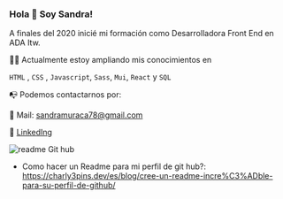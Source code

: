 ### Hola 👋 Soy Sandra!

A finales del 2020 inicié mi formación como Desarrolladora Front End en ADA Itw.

👨‍💻 Actualmente estoy ampliando mis conocimientos en

`HTML` , `CSS` , `Javascript`, `Sass`, `Mui`, `React` y `SQL`

📭 Podemos contactarnos por:

📩 Mail: sandramuraca78@gmail.com

📰 [LinkedIng](https://www.linkedin.com/in/sandra-muraca-13a76146/)

![readme Git hub](https://user-images.githubusercontent.com/73021970/123563787-f8882f80-d78c-11eb-8e2c-4eded5d5c6f4.png)


* Como hacer un Readme para mi perfil de git hub?: https://charly3pins.dev/es/blog/cree-un-readme-incre%C3%ADble-para-su-perfil-de-github/

<!--
**sandramuraca/sandramuraca** is a ✨ _special_ ✨ repository because its `README.md` (this file) appears on your GitHub profile.

Here are some ideas to get you started:

- 🔭 I’m currently working on ...
- 🌱 I’m currently learning ...
- 👯 I’m looking to collaborate on ...
- 🤔 I’m looking for help with ...
- 💬 Ask me about ...
- 📫 How to reach me: ...
- 😄 Pronouns: ...
- ⚡ Fun fact: ...
-->
